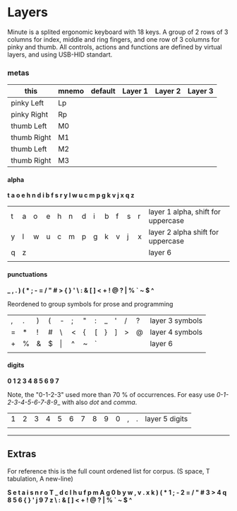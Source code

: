 # Layers #

Minute is a splited ergonomic keyboard with 18 keys.
A group of 2 rows of 3 columns for index, middle and ring fingers, and one row of 3 columns for pinky and thumb. 
All controls, actions and functions are defined by virtual layers, and using USB-HID standart. 

### metas

| this | mnemo | default | Layer 1 | Layer 2  | Layer 3 |
| --- | --- | --- | --- | --- | --- |
| pinky Left  | Lp |  |  |  |  |
| pinky Right | Rp |  |  |  |  |
| thumb Left  | M0 |  |  |  |  |
| thumb Right | M1 |  |  |  |  |
| thumb Left  | M2 |  |  |  |  |
| thumb Right | M3 |  |  |  |  |


#### alpha

**t a o e h n d i b f s r y l w u c m p g k v j x q z**

|  |  |  |  |  |  |  |  |  |  |  |  |  |
| ---  | ---  | ---  | --- | ---  | ---  | ---  | ---  | ---  | ---  | ---  | ---  | -- |
| t | a | o | e | h | n | d | i | b | f | s | r | layer 1 alpha, shift for uppercase |
| y | l | w | u | c | m | p | g | k | v | j | x | layer 2 alpha shift for uppercase |
| q | z | | | | | | | | | | | layer 6 |
|  |  |  |  |  |  |  |  |  |  |  |  | |

#### punctuations

**_ , . ) ( * ; - = / " # > { } ' \ : & [ ] < + ! @ ? | % ` ~ $ ^**

Reordened to group symbols for prose and programming 

 |  |  |  |  |  |  |  |  |  |  |  |  |  | 
 | --- | --- | --- | --- | --- | --- | --- | --- | --- | --- | --- | --- | --- | 
 | , | . | ) | ( | - | ; | " | : | _ | ' | / | ? | layer 3 symbols |
 |=  | * | ! | # | \ | < | { | \[ | } | \] | > | @ | layer 4 symbols | 
 | + | % | & | $ | \| | ^ | ~ | ` | | | |  | layer 6 |
 |  |  |  |  |  |  |  |  |  |  |  |  |  | 

#### digits

**0 1 2 3 4 8 5 6 9 7**

Note, the "0-1-2-3" used more than 70 % of occurrences. For easy use _0-1-2-3-4-5-6-7-8-9__ with also _dot_ and _comma_.

 |  |  |  |  |  |  |  |  |  |  |  |  |  | 
 | --- | --- | --- | --- | --- | --- | --- | --- | --- | --- | --- | --- | --- | 
 | 1 | 2 | 3 | 4 | 5 | 6 | 7 | 8 | 9 | 0 | , | . | layer 5 digits | 
 |  |  |  |  |  |  |  |  |  |  |  |  |  | 

--- 
## Extras

For reference this is the full count ordened list for corpus. (S space, T tabulation, A new-line)

**S e t a i s n r o T _ d c l h u f p m A g 0 b y w , v . x k ) ( * 1 ; - 2 = / " # 3 > 4 q 8 5 6 { } ' j 9 7 z \ : & [ ] < + ! @ ? | % ` ~ $ ^**
